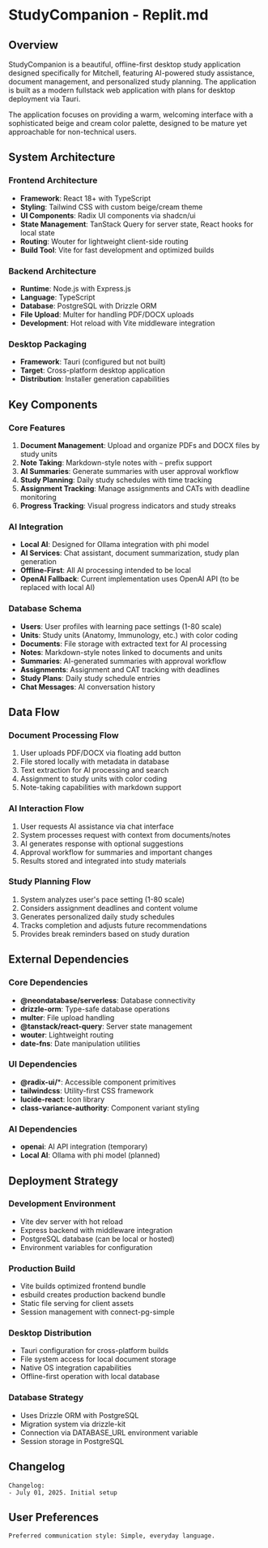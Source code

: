 # StudyCompanion - Replit.md

## Overview

StudyCompanion is a beautiful, offline-first desktop study application designed specifically for Mitchell, featuring AI-powered study assistance, document management, and personalized study planning. The application is built as a modern fullstack web application with plans for desktop deployment via Tauri.

The application focuses on providing a warm, welcoming interface with a sophisticated beige and cream color palette, designed to be mature yet approachable for non-technical users.

## System Architecture

### Frontend Architecture
- **Framework**: React 18+ with TypeScript
- **Styling**: Tailwind CSS with custom beige/cream theme
- **UI Components**: Radix UI components via shadcn/ui
- **State Management**: TanStack Query for server state, React hooks for local state
- **Routing**: Wouter for lightweight client-side routing
- **Build Tool**: Vite for fast development and optimized builds

### Backend Architecture
- **Runtime**: Node.js with Express.js
- **Language**: TypeScript
- **Database**: PostgreSQL with Drizzle ORM
- **File Upload**: Multer for handling PDF/DOCX uploads
- **Development**: Hot reload with Vite middleware integration

### Desktop Packaging
- **Framework**: Tauri (configured but not built)
- **Target**: Cross-platform desktop application
- **Distribution**: Installer generation capabilities

## Key Components

### Core Features
1. **Document Management**: Upload and organize PDFs and DOCX files by study units
2. **Note Taking**: Markdown-style notes with `~` prefix support
3. **AI Summaries**: Generate summaries with user approval workflow
4. **Study Planning**: Daily study schedules with time tracking
5. **Assignment Tracking**: Manage assignments and CATs with deadline monitoring
6. **Progress Tracking**: Visual progress indicators and study streaks

### AI Integration
- **Local AI**: Designed for Ollama integration with phi model
- **AI Services**: Chat assistant, document summarization, study plan generation
- **Offline-First**: All AI processing intended to be local
- **OpenAI Fallback**: Current implementation uses OpenAI API (to be replaced with local AI)

### Database Schema
- **Users**: User profiles with learning pace settings (1-80 scale)
- **Units**: Study units (Anatomy, Immunology, etc.) with color coding
- **Documents**: File storage with extracted text for AI processing
- **Notes**: Markdown-style notes linked to documents and units
- **Summaries**: AI-generated summaries with approval workflow
- **Assignments**: Assignment and CAT tracking with deadlines
- **Study Plans**: Daily study schedule entries
- **Chat Messages**: AI conversation history

## Data Flow

### Document Processing Flow
1. User uploads PDF/DOCX via floating add button
2. File stored locally with metadata in database
3. Text extraction for AI processing and search
4. Assignment to study units with color coding
5. Note-taking capabilities with markdown support

### AI Interaction Flow
1. User requests AI assistance via chat interface
2. System processes request with context from documents/notes
3. AI generates response with optional suggestions
4. Approval workflow for summaries and important changes
5. Results stored and integrated into study materials

### Study Planning Flow
1. System analyzes user's pace setting (1-80 scale)
2. Considers assignment deadlines and content volume
3. Generates personalized daily study schedules
4. Tracks completion and adjusts future recommendations
5. Provides break reminders based on study duration

## External Dependencies

### Core Dependencies
- **@neondatabase/serverless**: Database connectivity
- **drizzle-orm**: Type-safe database operations
- **multer**: File upload handling
- **@tanstack/react-query**: Server state management
- **wouter**: Lightweight routing
- **date-fns**: Date manipulation utilities

### UI Dependencies
- **@radix-ui/***: Accessible component primitives
- **tailwindcss**: Utility-first CSS framework
- **lucide-react**: Icon library
- **class-variance-authority**: Component variant styling

### AI Dependencies
- **openai**: AI API integration (temporary)
- **Local AI**: Ollama with phi model (planned)

## Deployment Strategy

### Development Environment
- Vite dev server with hot reload
- Express backend with middleware integration
- PostgreSQL database (can be local or hosted)
- Environment variables for configuration

### Production Build
- Vite builds optimized frontend bundle
- esbuild creates production backend bundle
- Static file serving for client assets
- Session management with connect-pg-simple

### Desktop Distribution
- Tauri configuration for cross-platform builds
- File system access for local document storage
- Native OS integration capabilities
- Offline-first operation with local database

### Database Strategy
- Uses Drizzle ORM with PostgreSQL
- Migration system via drizzle-kit
- Connection via DATABASE_URL environment variable
- Session storage in PostgreSQL

## Changelog

```
Changelog:
- July 01, 2025. Initial setup
```

## User Preferences

```
Preferred communication style: Simple, everyday language.
```